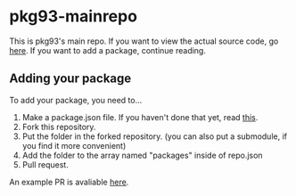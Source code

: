 # pkg93-mainrepo
This is pkg93's main repo. If you want to view the actual source code, go [here](https://github.com/1024x2/pkg93). If you want to add a package, continue reading.

## Adding your package
To add your package, you need to...
1. Make a package.json file. If you haven't done that yet, read [this](https://github.com/1024x2/pkg93/blob/master/README.md#making-a-package).
2. Fork this repository.
3. Put the folder in the forked repository. (you can also put a submodule, if you find it more convenient)
4. Add the folder to the array named "packages" inside of repo.json
5. Pull request.

An example PR is avaliable [here](https://github.com/1024x2/pkg93-mainrepo/pull/1).
